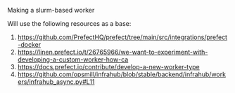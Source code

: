 Making a slurm-based worker

Will use the following resources as a base:

1. https://github.com/PrefectHQ/prefect/tree/main/src/integrations/prefect-docker
2. https://linen.prefect.io/t/26765966/we-want-to-experiment-with-developing-a-custom-worker-how-ca
3. https://docs.prefect.io/contribute/develop-a-new-worker-type
4. https://github.com/opsmill/infrahub/blob/stable/backend/infrahub/workers/infrahub_async.py#L11
